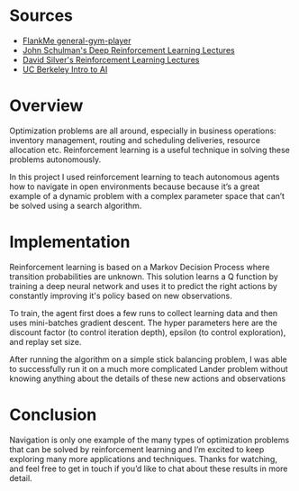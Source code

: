 # Sources
* [FlankMe general-gym-player](https://github.com/FlankMe/general-gym-player/blob/master/GeneralGymPlayerWithTF.py)
* [John Schulman's Deep Reinforcement Learning Lectures](https://www.youtube.com/watch?v=aUrX-rP_ss4)
* [David Silver's Reinforcement Learning Lectures](https://www.youtube.com/watch?v=2pWv7GOvuf0)
* [UC Berkeley Intro to AI](http://ai.berkeley.edu/home.html)

# Overview
Optimization problems are all around, especially in business operations: inventory management, routing and scheduling deliveries, resource allocation etc.  Reinforcement learning is a useful technique in solving these problems autonomously.

In this project I used reinforcement learning to teach autonomous agents how to navigate in open environments because because it’s a great example of a dynamic problem with a complex parameter space that can’t be solved using a search algorithm.

# Implementation
Reinforcement learning is based on a Markov Decision Process where transition probabilities are unknown.  This solution learns a Q function by training a deep neural network and uses it to predict the right actions by constantly improving it's policy based on new observations.

To train, the agent first does a few runs to collect learning data and then uses mini-batches gradient descent.  The hyper parameters here are the discount factor (to control iteration depth), epsilon (to control exploration), and replay set size.

After running the algorithm on a simple stick balancing problem, I was able to successfully run it on a much more complicated Lander problem without knowing anything about the details of these new actions and observations

# Conclusion
Navigation is only one example of the many types of optimization problems that can be solved by reinforcement learning and I’m excited to keep exploring many more applications and techniques.  Thanks for watching, and feel free to get in touch if you’d like to chat about these results in more detail.
